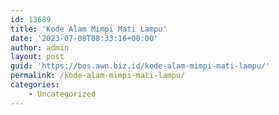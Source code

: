 ```yaml
---
id: 13689
title: 'Kode Alam Mimpi Mati Lampu'
date: '2023-07-08T08:33:16+00:00'
author: admin
layout: post
guid: 'https://bos.awn.biz.id/kode-alam-mimpi-mati-lampu/'
permalink: /kode-alam-mimpi-mati-lampu/
categories:
    - Uncategorized
---
```


